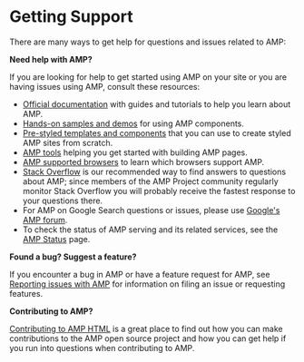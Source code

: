 # Getting Support

There are many ways to get help for questions and issues related to AMP:

**Need help with AMP?**

If you are looking for help to get started using AMP on your site or you are having issues using AMP, consult these resources:

*   [Official documentation](https://amp.dev/documentation/guides-and-tutorials/) with guides and tutorials to help you learn about AMP.
*   [Hands-on samples and demos](https://amp.dev/documentation/examples/) for using AMP components.
*   [Pre-styled templates and components](https://amp.dev/documentation/templates/) that you can use to create styled AMP sites from scratch.
*   [AMP tools](https://amp.dev/documentation/tools) helping you get started with building AMP pages.
*   [AMP supported browsers](https://amp.dev/support/faq/supported-browsers) to learn which browsers support AMP.
*   [Stack Overflow](http://stackoverflow.com/questions/tagged/amp-html) is our recommended way to find answers to questions about AMP; since members of the AMP Project community regularly monitor Stack Overflow you will probably receive the fastest response to your questions there.
*   For AMP on Google Search questions or issues, please use [Google's AMP forum](https://goo.gl/utQ1KZ).
*   To check the status of AMP serving and its related services, see the [AMP Status](https://status.ampproject.org/) page.

**Found a bug? Suggest a feature?**

If you encounter a bug in AMP or have a feature request for AMP, see [Reporting issues with AMP](https://github.com/ampproject/amphtml/blob/master/CONTRIBUTING.md#reporting-issues-with-amp) for information on filing an issue or requesting features.

**Contributing to AMP?**

[Contributing to AMP HTML](https://github.com/ampproject/amphtml/blob/master/CONTRIBUTING.md#ongoing-participation) is a great place to find out how you can make contributions to the AMP open source project and how you can get help if you run into questions when contributing to AMP.
